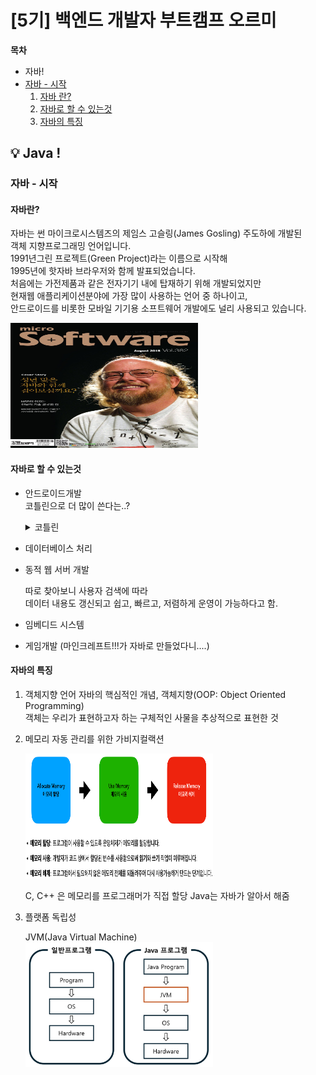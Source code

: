 # [5기] 백엔드 개발자 부트캠프 오르미

  **목차**
- 자바!
- [자바 - 시작](#javaStart)
  1. [자바 란?](#whatIsJava)
  2. [자바로 할 수 있는것](#whatToDoJava)
  3. [자바의 특징](#ofTheJava)


## 💡 Java !

### 자바 - 시작
<a id="javaStart"></a>

#### 자바란?
<a id="whatIsJava"></a>

자바는 썬 마이크로시스템즈의 제임스 고슬링(James Gosling) 주도하에 개발된   
객체 지향프로그래밍 언어입니다.   
1991년그린 프로젝트(Green Project)라는 이름으로 시작해   
1995년에 핫자바 브라우저와 함께 발표되었습니다.   
처음에는 가전제품과 같은 전자기기 내에 탑재하기 위해 개발되었지만   
현재웹 애플리케이션분야에 가장 많이 사용하는 언어 중 하나이고,   
안드로이드를 비롯한 모바일 기기용 소프트웨어 개발에도 널리 사용되고 있습니다.

<img src="img/day18/자버지.jpg" width="300" height="200" alt="">

#### 자바로 할 수 있는것
   <a id="whatToDoJava"></a>


- 안드로이드개발   
    코틀린으로 더 많이 쓴다는..?
    <details>
    <summary> 코틀린 </summary>
    JVM이랑 안드로이드에서 사용하는 언어로 자바보다 간단하게 코드를 짤 수 있고   
    컴파일 속도가 빠르다고 함.
    </details>

- 데이터베이스 처리


- 동적 웹 서버 개발

    따로 찾아보니 사용자 검색에 따라   
   데이터 내용도 갱신되고 쉽고, 빠르고, 저렴하게 운영이 가능하다고 함.
- 임베디드 시스템
- 게임개발 (마인크레프트!!!가 자바로 만들었다니....)

#### 자바의 특징
<a id="ofTheJava"></a>

1. 객체지향 언어
    자바의 핵심적인 개념, 객체지향(OOP: Object Oriented Programming)   
   객체는 우리가 표현하고자 하는 구체적인 사물을 추상적으로 표현한 것

2. 메모리 자동 관리를 위한 가비지컬랙션
    
    <img src="img/day18/memory.png" width="300" height="200" alt="">

    C, C++ 은 메모리를 프로그래머가 직접 할당
    Java는 자바가 알아서 해줌

3. 플랫폼 독립성

    JVM(Java Virtual Machine)   
   <img src="img/day18/JVM.png" width="300" height="200" alt="">   
    



